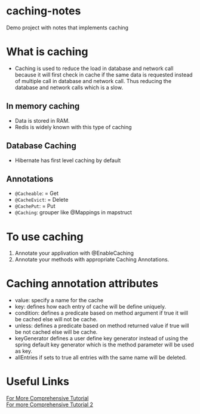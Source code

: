 # caching-notes
Demo project with notes that implements caching 

# What is caching
- Caching is used to reduce the load in database and network call because it will first check in cache if the same data is requested instead of multiple call in database and network call. Thus reducing the database and network calls which is a slow.

## In memory caching
- Data is stored in RAM.
- Redis is widely known with this type of caching

## Database Caching
- Hibernate has first level caching by default

## Annotations
- `@Cacheable`: = Get
- `@CacheEvict`: = Delete
- `@CachePut`: = Put
- `@Caching`: grouper like @Mappings in mapstruct

# To use caching
1. Annotate your applivation with @EnableCaching
2. Annotate your methods with appropriate Caching Annotations.

# Caching annotation attributes
- value: specify a name for the cache
- key: defines how each entry of cache will be define uniquely.
- condition: defines a predicate based on method argument if true it will be cached else will not be cache.
- unless: defines a predicate based on method returned value if true will be not cached else will be cache.
- keyGenerator defines a user define key generator instead of using the spring default key generator which is the method parameter will be used as key.
- allEntries if sets to true all entries with the same name will be deleted.
  
# Useful Links
[For More Comprehensive Tutorial](https://medium.com/vedity/spring-boot-caching-mechanism-8ef901147e60)  
[For more Comprehensive Tutorial 2](https://medium.com/javajams/how-to-supercharge-your-spring-boot-app-with-3-proven-optimization-techniques-95e00aaf22e2)
